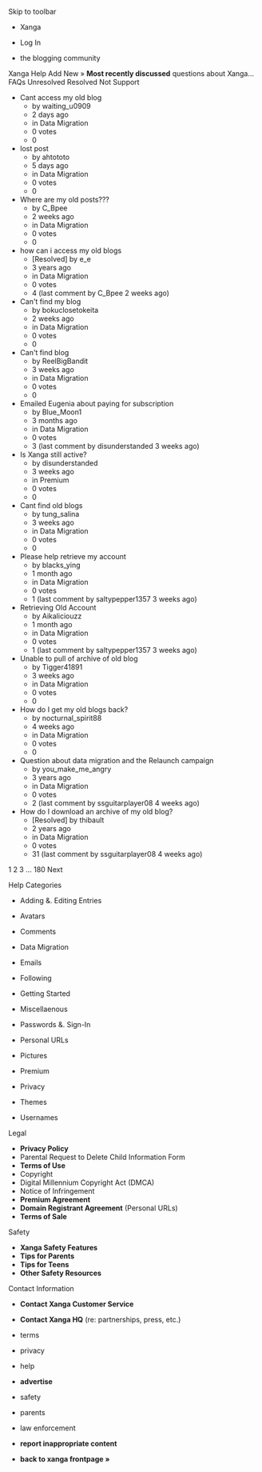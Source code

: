 Skip to toolbar

*   Xanga

*   Log In

*   the blogging community

Xanga Help Add New » **Most recently discussed** questions about Xanga… FAQs Unresolved Resolved Not Support

*   Cant access my old blog
    *   by waiting\_u0909
    *   2 days ago
    *   in Data Migration
    *   0 votes
    *   0
*   lost post
    *   by ahtototo
    *   5 days ago
    *   in Data Migration
    *   0 votes
    *   0
*   Where are my old posts???
    *   by C\_Bpee
    *   2 weeks ago
    *   in Data Migration
    *   0 votes
    *   0
*   how can i access my old blogs
    *   \[Resolved\] by e\_e
    *   3 years ago
    *   in Data Migration
    *   0 votes
    *   4 (last comment by C\_Bpee 2 weeks ago)
*   Can't find my blog
    *   by bokuclosetokeita
    *   2 weeks ago
    *   in Data Migration
    *   0 votes
    *   0
*   Can't find blog
    *   by ReelBigBandit
    *   3 weeks ago
    *   in Data Migration
    *   0 votes
    *   0
*   Emailed Eugenia about paying for subscription
    *   by Blue\_Moon1
    *   3 months ago
    *   in Data Migration
    *   0 votes
    *   3 (last comment by disunderstanded 3 weeks ago)
*   Is Xanga still active?
    *   by disunderstanded
    *   3 weeks ago
    *   in Premium
    *   0 votes
    *   0
*   Cant find old blogs
    *   by tung\_salina
    *   3 weeks ago
    *   in Data Migration
    *   0 votes
    *   0
*   Please help retrieve my account
    *   by blacks\_ying
    *   1 month ago
    *   in Data Migration
    *   0 votes
    *   1 (last comment by saltypepper1357 3 weeks ago)
*   Retrieving Old Account
    *   by Aikaliciouzz
    *   1 month ago
    *   in Data Migration
    *   0 votes
    *   1 (last comment by saltypepper1357 3 weeks ago)
*   Unable to pull of archive of old blog
    *   by Tigger41891
    *   3 weeks ago
    *   in Data Migration
    *   0 votes
    *   0
*   How do I get my old blogs back?
    *   by nocturnal\_spirit88
    *   4 weeks ago
    *   in Data Migration
    *   0 votes
    *   0
*   Question about data migration and the Relaunch campaign
    *   by you\_make\_me\_angry
    *   3 years ago
    *   in Data Migration
    *   0 votes
    *   2 (last comment by ssguitarplayer08 4 weeks ago)
*   How do I download an archive of my old blog?
    *   \[Resolved\] by thibault
    *   2 years ago
    *   in Data Migration
    *   0 votes
    *   31 (last comment by ssguitarplayer08 4 weeks ago)

1 2 3 ... 180 Next

Help Categories

*   Adding &. Editing Entries
*   Avatars
*   Comments
*   Data Migration
*   Emails
*   Following
*   Getting Started
*   Miscellaenous

*   Passwords &. Sign-In
*   Personal URLs
*   Pictures
*   Premium
*   Privacy
*   Themes
*   Usernames

Legal

*   **Privacy Policy**
*   Parental Request to Delete Child Information Form
*   **Terms of Use**
*   Copyright
*   Digital Millennium Copyright Act (DMCA)
*   Notice of Infringement
*   **Premium Agreement**
*   **Domain Registrant Agreement** (Personal URLs)
*   **Terms of Sale**

Safety

*   **Xanga Safety Features**
*   **Tips for Parents**
*   **Tips for Teens**
*   **Other Safety Resources**

Contact Information

*   **Contact Xanga Customer Service**
*   **Contact Xanga HQ** (re: partnerships, press, etc.)

*   terms
*   privacy
*   help
*   **advertise**

*   safety
*   parents
*   law enforcement
*   **report inappropriate content**

*   **back to xanga frontpage »**
